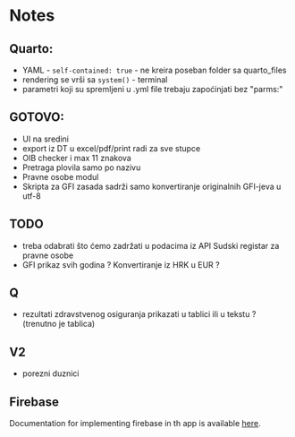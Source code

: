 # Notes

## Quarto:

-   YAML - `self-contained: true` - ne kreira poseban folder sa quarto_files
-   rendering se vrši sa `system()` - terminal
-   parametri koji su spremljeni u .yml file trebaju zapoćinjati bez "parms:"

## GOTOVO:

-   UI na sredini
-   export iz DT u excel/pdf/print radi za sve stupce
-   OIB checker i max 11 znakova
-   Pretraga plovila samo po nazivu
-   Pravne osobe modul
-   Skripta za GFI zasada sadrži samo konvertiranje originalnih GFI-jeva u utf-8

## TODO

- treba odabrati što ćemo zadržati u podacima iz API Sudski registar za pravne osobe
- GFI prikaz svih godina ? Konvertiranje iz HRK u EUR ?

## Q

-   rezultati zdravstvenog osiguranja prikazati u tablici ili u tekstu ? (trenutno je tablica)

## V2

-   porezni duznici

## Firebase

Documentation for implementing firebase in th app is available [here](https://firebase.john-coene.com/).
